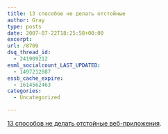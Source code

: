 ```yaml
---
title: 13 способов не делать отстойные
author: Gray
type: posts
date: 2007-07-22T18:25:58+00:00
excerpt:
url: /8709
dsq_thread_id:
  - 241909212
esml_socialcount_LAST_UPDATED:
  - 1497212887
essb_cache_expire:
  - 1614562463
categories:
  - Uncategorized

---
```








<a href="http://www.developers.org.ua/archives/a4/2007/07/22/13-sposobov-ne-delat-otstoynyih-veb-prilozheniy/" target="_blank">13 способов не делать отстойные веб-приложения</a>.